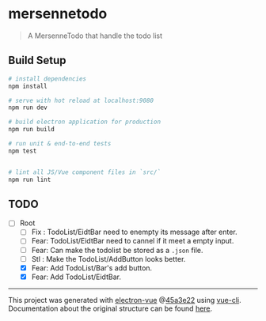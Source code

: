 # mersennetodo

> A MersenneTodo that handle the todo list

## Build Setup

``` bash
# install dependencies
npm install

# serve with hot reload at localhost:9080
npm run dev

# build electron application for production
npm run build

# run unit & end-to-end tests
npm test


# lint all JS/Vue component files in `src/`
npm run lint

```

## TODO

- [ ] Root
  - [ ] Fix : TodoList/EidtBar need to enempty its message after enter.
  - [ ] Fear: TodoList/EidtBar need to cannel if it meet a empty input.
  - [ ] Fear: Can make the todolist be stored as a `.json` file.
  - [ ] Stl : Make the TodoList/AddButton looks better.
  - [x] Fear: Add TodoList/Bar's add button.
  - [x] Fear: Add TodoList/EidtBar.

---

This project was generated with
[electron-vue](https://github.com/SimulatedGREG/electron-vue)
@[45a3e22](https://github.com/SimulatedGREG/electron-vue/tree/45a3e224e7bb8fc71909021ccfdcfec0f461f634)
using [vue-cli](https://github.com/vuejs/vue-cli). Documentation about the
original structure can be found
[here](https://simulatedgreg.gitbooks.io/electron-vue/content/index.html).

